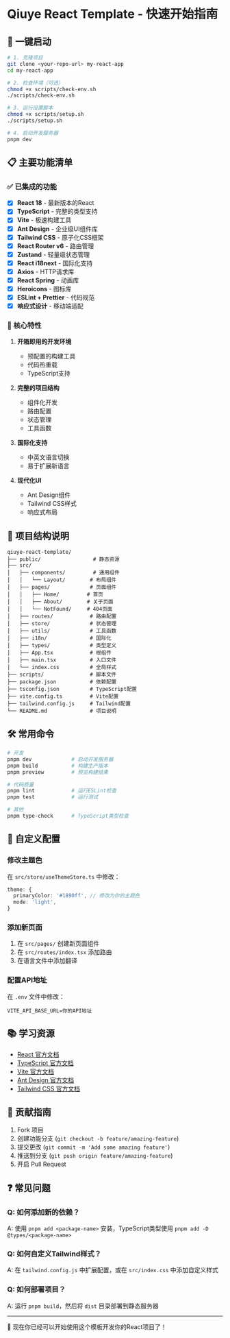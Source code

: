 # Qiuye React Template - 快速开始指南

## 🚀 一键启动

```bash
# 1. 克隆项目
git clone <your-repo-url> my-react-app
cd my-react-app

# 2. 检查环境（可选）
chmod +x scripts/check-env.sh
./scripts/check-env.sh

# 3. 运行设置脚本
chmod +x scripts/setup.sh
./scripts/setup.sh

# 4. 启动开发服务器
pnpm dev
```

## 📋 主要功能清单

### ✅ 已集成的功能

- [x] **React 18** - 最新版本的React
- [x] **TypeScript** - 完整的类型支持
- [x] **Vite** - 极速构建工具
- [x] **Ant Design** - 企业级UI组件库
- [x] **Tailwind CSS** - 原子化CSS框架
- [x] **React Router v6** - 路由管理
- [x] **Zustand** - 轻量级状态管理
- [x] **React i18next** - 国际化支持
- [x] **Axios** - HTTP请求库
- [x] **React Spring** - 动画库
- [x] **Heroicons** - 图标库
- [x] **ESLint + Prettier** - 代码规范
- [x] **响应式设计** - 移动端适配

### 🎯 核心特性

1. **开箱即用的开发环境**
   - 预配置的构建工具
   - 代码热重载
   - TypeScript支持

2. **完整的项目结构**
   - 组件化开发
   - 路由配置
   - 状态管理
   - 工具函数

3. **国际化支持**
   - 中英文语言切换
   - 易于扩展新语言

4. **现代化UI**
   - Ant Design组件
   - Tailwind CSS样式
   - 响应式布局

## 📁 项目结构说明

```
qiuye-react-template/
├── public/                 # 静态资源
├── src/
│   ├── components/         # 通用组件
│   │   └── Layout/        # 布局组件
│   ├── pages/             # 页面组件
│   │   ├── Home/         # 首页
│   │   ├── About/        # 关于页面
│   │   └── NotFound/     # 404页面
│   ├── routes/            # 路由配置
│   ├── store/             # 状态管理
│   ├── utils/             # 工具函数
│   ├── i18n/              # 国际化
│   ├── types/             # 类型定义
│   ├── App.tsx            # 根组件
│   ├── main.tsx           # 入口文件
│   └── index.css          # 全局样式
├── scripts/               # 脚本文件
├── package.json           # 依赖配置
├── tsconfig.json          # TypeScript配置
├── vite.config.ts         # Vite配置
├── tailwind.config.js     # Tailwind配置
└── README.md              # 项目说明
```

## 🛠️ 常用命令

```bash
# 开发
pnpm dev             # 启动开发服务器
pnpm build           # 构建生产版本
pnpm preview         # 预览构建结果

# 代码质量
pnpm lint            # 运行ESLint检查
pnpm test            # 运行测试

# 其他
pnpm type-check      # TypeScript类型检查
```

## 🎨 自定义配置

### 修改主题色

在 `src/store/useThemeStore.ts` 中修改：

```typescript
theme: {
  primaryColor: '#1890ff', // 修改为你的主题色
  mode: 'light',
}
```

### 添加新页面

1. 在 `src/pages/` 创建新页面组件
2. 在 `src/routes/index.tsx` 添加路由
3. 在语言文件中添加翻译

### 配置API地址

在 `.env` 文件中修改：

```env
VITE_API_BASE_URL=你的API地址
```

## 📚 学习资源

- [React 官方文档](https://react.dev/)
- [TypeScript 官方文档](https://www.typescriptlang.org/)
- [Vite 官方文档](https://vitejs.dev/)
- [Ant Design 官方文档](https://ant.design/)
- [Tailwind CSS 官方文档](https://tailwindcss.com/)

## 🤝 贡献指南

1. Fork 项目
2. 创建功能分支 (`git checkout -b feature/amazing-feature`)
3. 提交更改 (`git commit -m 'Add some amazing feature'`)
4. 推送到分支 (`git push origin feature/amazing-feature`)
5. 开启 Pull Request

## ❓ 常见问题

### Q: 如何添加新的依赖？
A: 使用 `pnpm add <package-name>` 安装，TypeScript类型使用 `pnpm add -D @types/<package-name>`

### Q: 如何自定义Tailwind样式？
A: 在 `tailwind.config.js` 中扩展配置，或在 `src/index.css` 中添加自定义样式

### Q: 如何部署项目？
A: 运行 `pnpm build`，然后将 `dist` 目录部署到静态服务器

---

🎉 现在你已经可以开始使用这个模板开发你的React项目了！ 